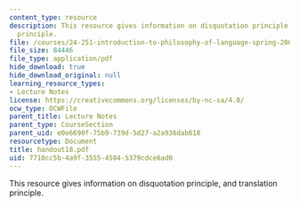 ```yaml
---
content_type: resource
description: This resource gives information on disquotation principle, and translation
  principle.
file: /courses/24-251-introduction-to-philosophy-of-language-spring-2005/7710cc5b4a9f355545045379cdce6ad0_handout18.pdf
file_size: 84446
file_type: application/pdf
hide_download: true
hide_download_original: null
learning_resource_types:
- Lecture Notes
license: https://creativecommons.org/licenses/by-nc-sa/4.0/
ocw_type: OCWFile
parent_title: Lecture Notes
parent_type: CourseSection
parent_uid: e0e6690f-75b9-739d-5d27-a2a936dab618
resourcetype: Document
title: handout18.pdf
uid: 7710cc5b-4a9f-3555-4504-5379cdce6ad0
---
```

This resource gives information on disquotation principle, and translation principle.